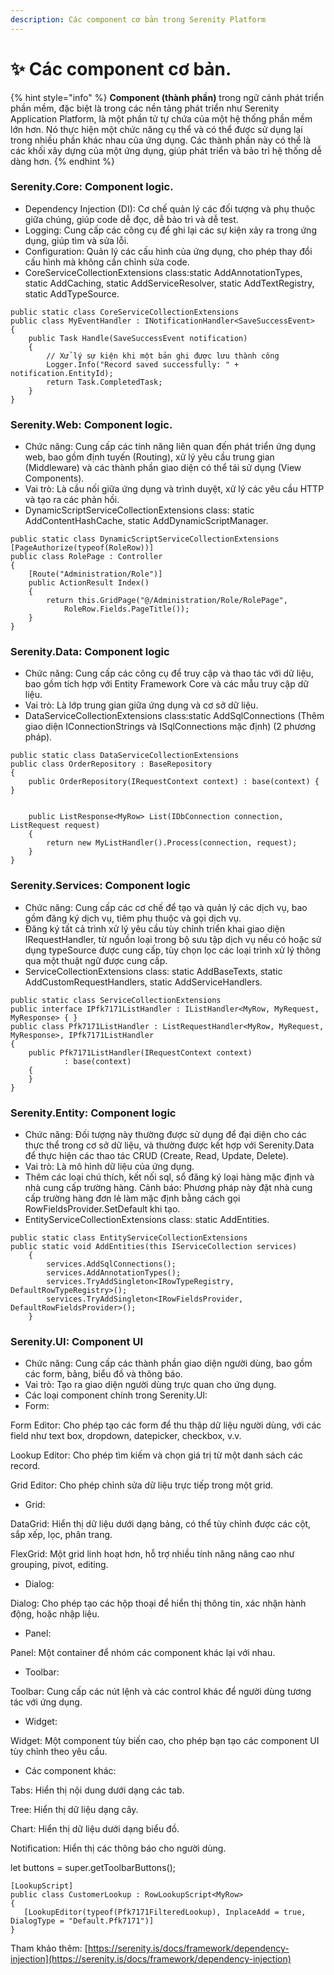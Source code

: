 ```yaml
---
description: Các component cơ bản trong Serenity Platform
---
```


# ✨ Các component cơ bản.

{% hint style="info" %}
**Component (thành phần)** trong ngữ cảnh phát triển phần mềm, đặc biệt là trong các nền tảng phát triển như Serenity Application Platform, là một phần tử tự chứa của một hệ thống phần mềm lớn hơn. Nó thực hiện một chức năng cụ thể và có thể được sử dụng lại trong nhiều phần khác nhau của ứng dụng. Các thành phần này có thể là các khối xây dựng của một ứng dụng, giúp phát triển và bảo trì hệ thống dễ dàng hơn.
{% endhint %}

### Serenity.Core: Component logic.

* Dependency Injection (DI): Cơ chế quản lý các đối tượng và phụ thuộc giữa chúng, giúp code dễ đọc, dễ bảo trì và dễ test.
* Logging: Cung cấp các công cụ để ghi lại các sự kiện xảy ra trong ứng dụng, giúp tìm và sửa lỗi.
* Configuration: Quản lý các cấu hình của ứng dụng, cho phép thay đổi cấu hình mà không cần chỉnh sửa code.
* CoreServiceCollectionExtensions class:static AddAnnotationTypes, static AddCaching, static AddServiceResolver, static AddTextRegistry, static AddTypeSource.

```
public static class CoreServiceCollectionExtensions
public class MyEventHandler : INotificationHandler<SaveSuccessEvent>
{
    public Task Handle(SaveSuccessEvent notification)
    {
        // Xử lý sự kiện khi một bản ghi được lưu thành công
        Logger.Info("Record saved successfully: " + notification.EntityId);
        return Task.CompletedTask;
    }
}
```

### Serenity.Web: Component logic.

* Chức năng: Cung cấp các tính năng liên quan đến phát triển ứng dụng web, bao gồm định tuyến (Routing), xử lý yêu cầu trung gian (Middleware) và các thành phần giao diện có thể tái sử dụng (View Components).
* Vai trò: Là cầu nối giữa ứng dụng và trình duyệt, xử lý các yêu cầu HTTP và tạo ra các phản hồi.
* DynamicScriptServiceCollectionExtensions class: static AddContentHashCache, static AddDynamicScriptManager.

```
public static class DynamicScriptServiceCollectionExtensions
[PageAuthorize(typeof(RoleRow))]
public class RolePage : Controller
{
    [Route("Administration/Role")]
    public ActionResult Index()
    {
        return this.GridPage("@/Administration/Role/RolePage",
            RoleRow.Fields.PageTitle());
    }
}
```

### Serenity.Data: Component logic

* Chức năng: Cung cấp các công cụ để truy cập và thao tác với dữ liệu, bao gồm tích hợp với Entity Framework Core và các mẫu truy cập dữ liệu.
* Vai trò: Là lớp trung gian giữa ứng dụng và cơ sở dữ liệu.
* DataServiceCollectionExtensions class:static AddSqlConnections  (Thêm giao diện IConnectionStrings và ISqlConnections mặc định) (2 phương pháp).

```
public static class DataServiceCollectionExtensions
public class OrderRepository : BaseRepository
{
    public OrderRepository(IRequestContext context) : base(context) { }


    public ListResponse<MyRow> List(IDbConnection connection, ListRequest request)
    {
        return new MyListHandler().Process(connection, request);
    }
}
```

### Serenity.Services: Component logic

* Chức năng: Cung cấp các cơ chế để tạo và quản lý các dịch vụ, bao gồm đăng ký dịch vụ, tiêm phụ thuộc và gọi dịch vụ.
* Đăng ký tất cả trình xử lý yêu cầu tùy chỉnh triển khai giao diện IRequestHandler, từ nguồn loại trong bộ sưu tập dịch vụ nếu có hoặc sử dụng typeSource được cung cấp, tùy chọn lọc các loại trình xử lý thông qua một thuật ngữ được cung cấp.
* ServiceCollectionExtensions class: static AddBaseTexts, static AddCustomRequestHandlers, static AddServiceHandlers.

```
public static class ServiceCollectionExtensions
public interface IPfk7171ListHandler : IListHandler<MyRow, MyRequest, MyResponse> { }
public class Pfk7171ListHandler : ListRequestHandler<MyRow, MyRequest, MyResponse>, IPfk7171ListHandler
{
    public Pfk7171ListHandler(IRequestContext context)
            : base(context)
    {
    }
}
```

### Serenity.Entity: Component logic

* Chức năng: Đối tượng này thường được sử dụng để đại diện cho các thực thể trong cơ sở dữ liệu, và thường được kết hợp với Serenity.Data để thực hiện các thao tác CRUD (Create, Read, Update, Delete).
* Vai trò: Là mô hình dữ liệu của ứng dụng.
* Thêm các loại chú thích, kết nối sql, sổ đăng ký loại hàng mặc định và nhà cung cấp trường hàng. Cảnh báo: Phương pháp này đặt nhà cung cấp trường hàng đơn lẻ làm mặc định bằng cách gọi RowFieldsProvider.SetDefault khi tạo.
* EntityServiceCollectionExtensions class: static AddEntities.

```
public static class EntityServiceCollectionExtensions
public static void AddEntities(this IServiceCollection services)
    {
        services.AddSqlConnections();
        services.AddAnnotationTypes();
        services.TryAddSingleton<IRowTypeRegistry, DefaultRowTypeRegistry>();
        services.TryAddSingleton<IRowFieldsProvider, DefaultRowFieldsProvider>();
    }
```

### Serenity.UI: Component UI

* Chức năng: Cung cấp các thành phần giao diện người dùng, bao gồm các form, bảng, biểu đồ và thông báo.
* Vai trò: Tạo ra giao diện người dùng trực quan cho ứng dụng.
* Các loại component chính trong Serenity.UI:
* Form:

Form Editor: Cho phép tạo các form để thu thập dữ liệu người dùng, với các field như text box, dropdown, datepicker, checkbox, v.v.

Lookup Editor: Cho phép tìm kiếm và chọn giá trị từ một danh sách các record.

Grid Editor: Cho phép chỉnh sửa dữ liệu trực tiếp trong một grid.

* Grid:

DataGrid: Hiển thị dữ liệu dưới dạng bảng, có thể tùy chỉnh được các cột, sắp xếp, lọc, phân trang.

FlexGrid: Một grid linh hoạt hơn, hỗ trợ nhiều tính năng nâng cao như grouping, pivot, editing.

* Dialog:

Dialog: Cho phép tạo các hộp thoại để hiển thị thông tin, xác nhận hành động, hoặc nhập liệu.

* Panel:

Panel: Một container để nhóm các component khác lại với nhau.

* Toolbar:

Toolbar: Cung cấp các nút lệnh và các control khác để người dùng tương tác với ứng dụng.

* Widget:

Widget: Một component tùy biến cao, cho phép bạn tạo các component UI tùy chỉnh theo yêu cầu.

* Các component khác:

Tabs: Hiển thị nội dung dưới dạng các tab.

Tree: Hiển thị dữ liệu dạng cây.

Chart: Hiển thị dữ liệu dưới dạng biểu đồ.

Notification: Hiển thị các thông báo cho người dùng.

let buttons = super.getToolbarButtons();

```
[LookupScript]
public class CustomerLookup : RowLookupScript<MyRow>
{
   [LookupEditor(typeof(Pfk7171FilteredLookup), InplaceAdd = true, DialogType = "Default.Pfk7171")]
}
```

Tham khảo thêm: [https://serenity.is/docs/framework/dependency-injection](https://serenity.is/docs/framework/dependency-injection)
